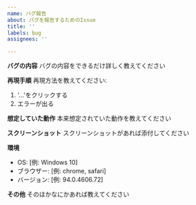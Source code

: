 ```yaml
---
name: バグ報告
about: バグを報告するためのIssue
title: ''
labels: bug
assignees: ''

---
```


**バグの内容**
バグの内容をできるだけ詳しく教えてください

**再現手順**
再現方法を教えてください:
1. '...'をクリックする
2. エラーが出る

**想定していた動作**
本来想定されていた動作を教えてください

**スクリーンショット**
スクリーンショットがあれば添付してください

**環境**
 - OS: [例: Windows 10]
 - ブラウザー: [例: chrome, safari]
 - バージョン: [例: 94.0.4606.72]

**その他**
そのほかなにかあれば教えてください

